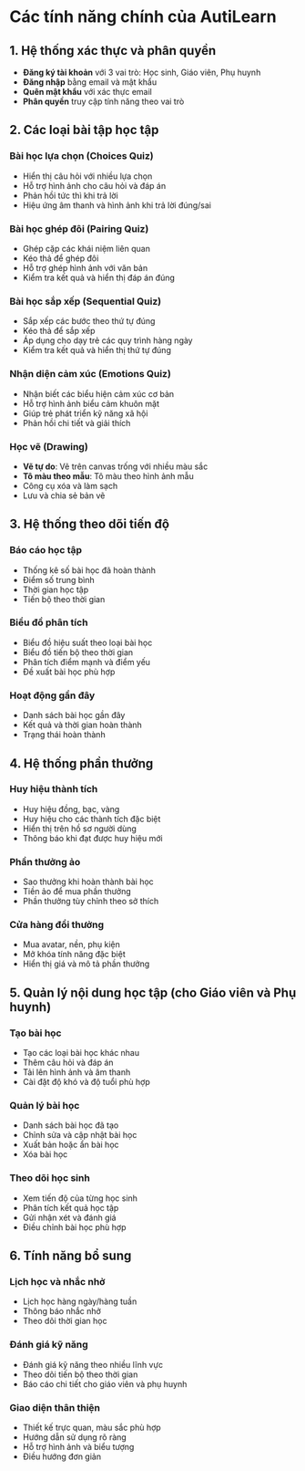 # Các tính năng chính của AutiLearn

## 1. Hệ thống xác thực và phân quyền
- **Đăng ký tài khoản** với 3 vai trò: Học sinh, Giáo viên, Phụ huynh
- **Đăng nhập** bằng email và mật khẩu
- **Quên mật khẩu** với xác thực email
- **Phân quyền** truy cập tính năng theo vai trò

## 2. Các loại bài tập học tập

### Bài học lựa chọn (Choices Quiz)
- Hiển thị câu hỏi với nhiều lựa chọn
- Hỗ trợ hình ảnh cho câu hỏi và đáp án
- Phản hồi tức thì khi trả lời
- Hiệu ứng âm thanh và hình ảnh khi trả lời đúng/sai

### Bài học ghép đôi (Pairing Quiz)
- Ghép cặp các khái niệm liên quan
- Kéo thả để ghép đôi
- Hỗ trợ ghép hình ảnh với văn bản
- Kiểm tra kết quả và hiển thị đáp án đúng

### Bài học sắp xếp (Sequential Quiz)
- Sắp xếp các bước theo thứ tự đúng
- Kéo thả để sắp xếp
- Áp dụng cho dạy trẻ các quy trình hàng ngày
- Kiểm tra kết quả và hiển thị thứ tự đúng

### Nhận diện cảm xúc (Emotions Quiz)
- Nhận biết các biểu hiện cảm xúc cơ bản
- Hỗ trợ hình ảnh biểu cảm khuôn mặt
- Giúp trẻ phát triển kỹ năng xã hội
- Phản hồi chi tiết và giải thích

### Học vẽ (Drawing)
- **Vẽ tự do**: Vẽ trên canvas trống với nhiều màu sắc
- **Tô màu theo mẫu**: Tô màu theo hình ảnh mẫu
- Công cụ xóa và làm sạch
- Lưu và chia sẻ bản vẽ

## 3. Hệ thống theo dõi tiến độ

### Báo cáo học tập
- Thống kê số bài học đã hoàn thành
- Điểm số trung bình
- Thời gian học tập
- Tiến bộ theo thời gian

### Biểu đồ phân tích
- Biểu đồ hiệu suất theo loại bài học
- Biểu đồ tiến bộ theo thời gian
- Phân tích điểm mạnh và điểm yếu
- Đề xuất bài học phù hợp

### Hoạt động gần đây
- Danh sách bài học gần đây
- Kết quả và thời gian hoàn thành
- Trạng thái hoàn thành

## 4. Hệ thống phần thưởng

### Huy hiệu thành tích
- Huy hiệu đồng, bạc, vàng
- Huy hiệu cho các thành tích đặc biệt
- Hiển thị trên hồ sơ người dùng
- Thông báo khi đạt được huy hiệu mới

### Phần thưởng ảo
- Sao thưởng khi hoàn thành bài học
- Tiền ảo để mua phần thưởng
- Phần thưởng tùy chỉnh theo sở thích

### Cửa hàng đổi thưởng
- Mua avatar, nền, phụ kiện
- Mở khóa tính năng đặc biệt
- Hiển thị giá và mô tả phần thưởng

## 5. Quản lý nội dung học tập (cho Giáo viên và Phụ huynh)

### Tạo bài học
- Tạo các loại bài học khác nhau
- Thêm câu hỏi và đáp án
- Tải lên hình ảnh và âm thanh
- Cài đặt độ khó và độ tuổi phù hợp

### Quản lý bài học
- Danh sách bài học đã tạo
- Chỉnh sửa và cập nhật bài học
- Xuất bản hoặc ẩn bài học
- Xóa bài học

### Theo dõi học sinh
- Xem tiến độ của từng học sinh
- Phân tích kết quả học tập
- Gửi nhận xét và đánh giá
- Điều chỉnh bài học phù hợp

## 6. Tính năng bổ sung

### Lịch học và nhắc nhở
- Lịch học hàng ngày/hàng tuần
- Thông báo nhắc nhở
- Theo dõi thời gian học

### Đánh giá kỹ năng
- Đánh giá kỹ năng theo nhiều lĩnh vực
- Theo dõi tiến bộ theo thời gian
- Báo cáo chi tiết cho giáo viên và phụ huynh

### Giao diện thân thiện
- Thiết kế trực quan, màu sắc phù hợp
- Hướng dẫn sử dụng rõ ràng
- Hỗ trợ hình ảnh và biểu tượng
- Điều hướng đơn giản
